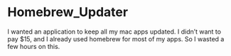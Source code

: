 # Homebrew_Updater
I wanted an application to keep all my mac apps updated. I didn’t want to pay $15, and I already used homebrew for most of my apps.  So I wasted a few hours on this.
